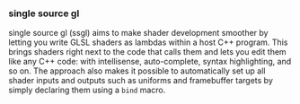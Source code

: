 ### single source gl
single source gl (ssgl) aims to make shader development smoother by letting you write GLSL shaders as lambdas within a host C++ program. This brings shaders right next to the code that calls them and lets you edit them like any C++ code: with intellisense, auto-complete, syntax highlighting, and so on. The approach also makes it possible to automatically set up all shader inputs and outputs such as uniforms and framebuffer targets by simply declaring them using a `bind` macro.
